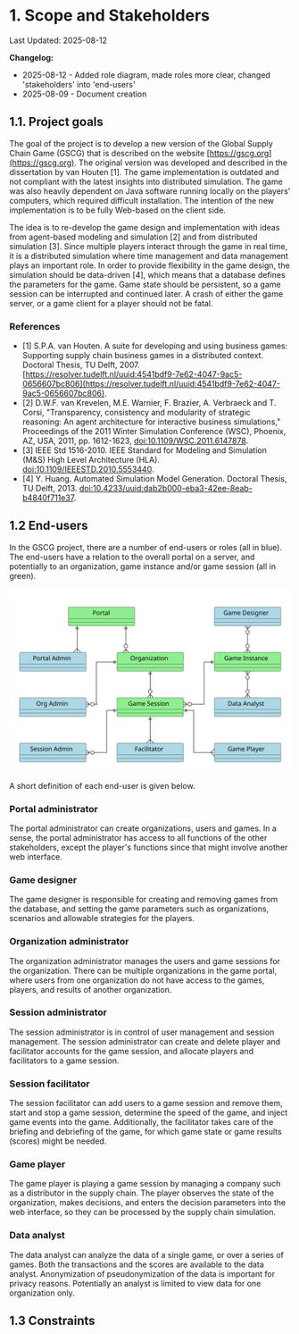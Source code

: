 # 1. Scope and Stakeholders

Last Updated: 2025-08-12

__Changelog:__
 - 2025-08-12 - Added role diagram, made roles more clear, changed 'stakeholders' into 'end-users'
 - 2025-08-09 - Document creation


## 1.1. Project goals

The goal of the project is to develop a new version of the Global Supply Chain Game (GSCG) that is described on the website [https://gscg.org](https://gscg.org). The original version was developed and described in the dissertation by van Houten [1]. The game implementation is outdated and not compliant with the latest insights into distributed simulation. The game was also heavily dependent on Java software running locally on the players' computers, which required difficult installation. The intention of the new implementation is to be fully Web-based on the client side.

The idea is to re-develop the game design and implementation with ideas from agent-based modeling and simulation [2] and from distributed simulation [3]. Since multiple players interact through the game in real time, it is a distributed simulation where time management and data management plays an important role. In order to provide flexibility in the game design, the simulation should be data-driven [4], which means that a database defines the parameters for the game. Game state should be persistent, so a game session can be interrupted and continued later. A crash of either the game server, or a game client for a player should not be fatal. 


### References

- [1] S.P.A. van Houten. A suite for developing and using business games: Supporting supply chain business games in a distributed context. Doctoral Thesis, TU Delft, 2007. [https://resolver.tudelft.nl/uuid:4541bdf9-7e62-4047-9ac5-0656607bc806](https://resolver.tudelft.nl/uuid:4541bdf9-7e62-4047-9ac5-0656607bc806).
- [2] D.W.F. van Krevelen, M.E. Warnier, F. Brazier, A. Verbraeck and T. Corsi, "Transparency, consistency and modularity of strategic reasoning: An agent architecture for interactive business simulations," Proceedings of the 2011 Winter Simulation Conference (WSC), Phoenix, AZ, USA, 2011, pp. 1612-1623, [doi:10.1109/WSC.2011.6147878](https://doi.org/10.1109/WSC.2011.6147878).
- [3] IEEE Std 1516-2010. IEEE Standard for Modeling and Simulation (M&S) High Level Architecture (HLA). [doi:10.1109/IEEESTD.2010.5553440](https://doi.org/10.1109/IEEESTD.2010.5553440). 
- [4] Y. Huang. Automated Simulation Model Generation. Doctoral Thesis, TU Delft, 2013. [doi:10.4233/uuid:dab2b000-eba3-42ee-8eab-b4840f711e37](https://doi.org/10.4233/uuid:dab2b000-eba3-42ee-8eab-b4840f711e37).



## 1.2 End-users

In the GSCG project, there are a number of end-users or roles (all in blue). The end-users have a relation to the overall portal on a server, and potentially to an organization, game instance and/or game session (all in green).

![](diagrams/end-users.svg)

A short definition of each end-user is given below.

### Portal administrator
The portal administrator can create organizations, users and games. In a sense, the portal administrator has access to all functions of the other stakeholders, except the player's functions since that might involve another web interface.

### Game designer
The game designer is responsible for creating and removing games from the database, and setting the game parameters such as organizations, scenarios and allowable strategies for the players. 

### Organization administrator
The organization administrator manages the users and game sessions for the organization. There can be multiple organizations in the game portal, where users from one organization do not have access to the games, players, and results of another organization.

### Session administrator
The session administrator is in control of user management and session management. The session administrator can create and delete player and facilitator accounts for the game session, and allocate players and facilitators to a game session.

### Session facilitator 
The session facilitator can add users to a game session and remove them, start and stop a game session, determine the speed of the game, and inject game events into the game. Additionally, the facilitator takes care of the briefing and debriefing of the game, for which game state or game results (scores) might be needed.

### Game player
The game player is playing a game session by managing a company such as a distributor in the supply chain. The player observes the state of the organization, makes decisions, and enters the decision parameters into the web interface, so they can be processed by the supply chain simulation.

### Data analyst
The data analyst can analyze the data of a single game, or over a series of games. Both the transactions and the scores are available to the data analyst. Anonymization of pseudonymization of the data is important for privacy reasons. Potentially an analyst is limited to view data for one organization only.


## 1.3 Constraints
